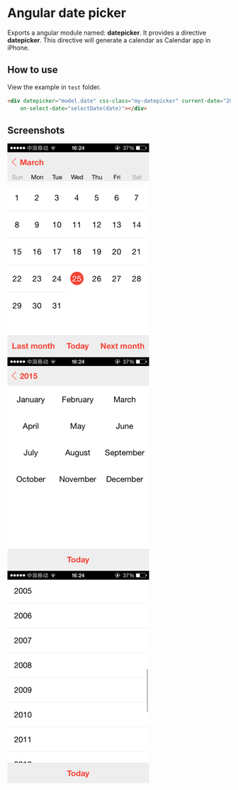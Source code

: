 # Angular date picker

Exports a angular module named: **datepicker**. It provides a directive **datepicker**. This directive will generate a calendar as Calendar app in iPhone.

## How to use

View the example in `test` folder.

```html
<div datepicker="model.date" css-class="my-datepicker" current-date="2015-03-23T12:08:44.209Z"
    on-select-date="selectDate(date)"></div>
```

## Screenshots

<img src="./doc/screenshot/screenshot_1.PNG" alt="Days view" style="width: 320px"> <img src="./doc/screenshot/screenshot_2.PNG" alt="Months view" style="width: 320px"> <img src="./doc/screenshot/screenshot_3.PNG" alt="Years view" style="width: 320px">
